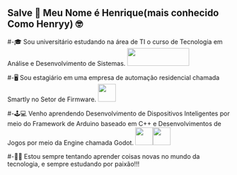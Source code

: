 ## Salve 👋 Meu Nome é Henrique(mais conhecido Como Henryy) 🤓

#-🎓 Sou universitário estudando na área de TI o curso de Tecnologia em Análise e Desenvolvimento de Sistemas.
  <img loading="lazy" src="https://images.educamaisbrasil.com.br/content/superior/instituicao/logo/g/senac-pe.png" width="140" height="40"/>

#-🖥️ Sou estagiário em uma empresa de automação residencial chamada Smartly no Setor de Firmware.
  <img loading="lazy" src="https://media.licdn.com/dms/image/v2/C4D1BAQE4Vdctd5BJ8w/company-background_10000/company-background_10000/0/1594827309592/smartly_fabricao_de_dispositivos_inteligentes_ltda_cover?e=2147483647&v=beta&t=HTdNbnKJDNfcV2t14ohm8jrbnXNqdtKDSW6OycescXw" width="40" height="40"/>

#-🕹️💻 Venho aprendendo Desenvolvimento de Dispositivos Inteligentes por meio do Framework de Arduino baseado em C++ e Desenvolvimentos de Jogos por meio da Engine chamada Godot.
  <img loading="lazy" src="https://peteletrica.uff.br/wp-content/uploads/sites/509/2022/10/Arduino_Logo.svg_.png" width="40" height="40"/><img loading="lazy" src="https://upload.wikimedia.org/wikipedia/commons/thumb/6/6a/Godot_icon.svg/2048px-Godot_icon.svg.png" width="40" height="40"/>  

#-✍🏻 Estou sempre tentando aprender coisas novas no mundo da tecnologia, e sempre estudando por paixão!!!
<!--
**otsuki1153/otsuki1153** is a ✨ _special_ ✨ repository because its `README.md` (this file) appears on your GitHub profile.

Here are some ideas to get you started:

- 🔭 I’m currently working on ...
- 🌱 I’m currently learning ...
- 👯 I’m looking to collaborate on ...
- 🤔 I’m looking for help with ...
- 💬 Ask me about ...
- 📫 How to reach me: ...
- 😄 Pronouns: ...
- ⚡ Fun fact: ...
-->
